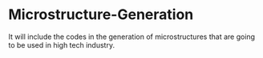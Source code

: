 # Microstructure-Generation
It will include the codes in the generation of microstructures that are going to be used in high tech industry.
